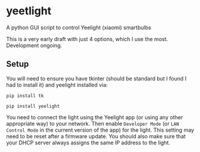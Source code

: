 # yeetlight
A python GUI script to control Yeelight (xiaomi) smartbulbs

This is a very early draft with just 4 options, which I use the most. Development ongoing.

## Setup

You will need to ensure you have tkinter (should be standard but I found I had to install it) and yeelight installed via:

`pip install tk`

`pip install yeelight`

You need to connect the light using the Yeelight app (or using any other appropriate way) to your network. Then enable `Developer Mode` (or `LAN Control Mode` in the current version of the app) for the light. This setting may need to be reset after a firmware update. You should also make sure that your DHCP server always assigns the same IP address to the light.
